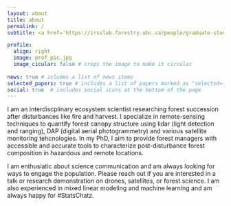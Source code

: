 ```yaml
---
layout: about
title: about
permalink: /
subtitle: <a href='https://irsslab.forestry.ubc.ca/people/graduate-students/'>PhD Student in Integrated Remote Sensing Studio</a>. 

profile:
  align: right
  image: prof_pic.jpg
  image_cicular: false # crops the image to make it circular
  
news: true # icludes a list of news items
selected_papers: true # includes a list of papers marked as "selected={true}"
social: true  # includes social icons at the bottom of the page
---
```


I am an interdiscplinary ecosystem scientist researching forest succession after disturbances like fire and harvest. I specialize in remote-sensing techniques to quantify forest canopy structure using lidar (light detection and ranging), DAP (digital aerial photogrammetry) and various satellite monitoring tehcnologies. In my PhD, I aim to provide forest managers with accessible and accurate tools to characterize post-disturbance forest composition in hazardous and remote locations.  

I am enthusiatic about science communication and am always looking for ways to engage the population. Please reach out if you are interested in a talk or research demonstration on drones, satellites, or forest science. I am also experienced in mixed linear modeling and machine learning and am always happy for #StatsChatz. 
